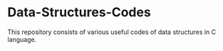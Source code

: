# Data-Structures-Codes
This repository consists of various useful codes of data structures in C language.
